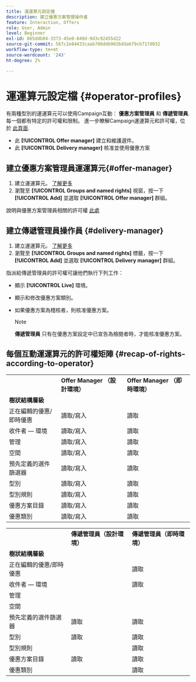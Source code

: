 ```yaml
---
title: 運運算元設定檔
description: 建立優惠方案管理操作者
feature: Interaction, Offers
role: User, Admin
level: Beginner
exl-id: 865ddb84-3373-45e0-849d-9d3c92455d22
source-git-commit: 567c2e84433caab708ddb9026dda6f9cb717d032
workflow-type: tm+mt
source-wordcount: '243'
ht-degree: 2%

---
```


# 運運算元設定檔 {#operator-profiles}

有兩種型別的運運算元可以使用Campaign互動： **優惠方案管理員** 和 **傳遞管理員**. 每一個都有特定的許可權和限制。 進一步瞭解Campaign運運算元和許可權，位於 [此頁面](../start/gs-permissions.md).

* 此 **[!UICONTROL Offer manager]** 建立和維護選件。
* 此 **[!UICONTROL Delivery manager]** 核准並使用優惠方案

## 建立優惠方案管理員運運算元{#offer-manager}

1. 建立運運算元。 [了解更多](../start/manage-permissions.md#add-users)
1. 瀏覽至 **[!UICONTROL Groups and named rights]** 視窗，按一下 **[!UICONTROL Add]** 並選取 **[!UICONTROL Offer manager]** 群組。

說明與優惠方案管理員相關的許可權 [此處](../start/manage-permissions.md#ootb-productprofiles)

## 建立傳遞管理員操作員 {#delivery-manager}

1. 建立運運算元。 [了解更多](../start/manage-permissions.md#add-users)
1. 瀏覽至 **[!UICONTROL Groups and named rights]** 標籤，按一下 **[!UICONTROL Add]** 並選取 **[!UICONTROL Delivery manager]** 群組。

指派給傳遞管理員的許可權可讓他們執行下列工作：

* 顯示 **[!UICONTROL Live]** 環境。
* 顯示和修改優惠方案類別。
* 如果優惠方案為稽核者，則核准優惠方案。

  >[!NOTE]
  >
  >**傳遞管理員** 只有在優惠方案設定中已宣告為檢閱者時，才能核准優惠方案。

## 每個互動運運算元的許可權矩陣 {#recap-of-rights-according-to-operator}

<table> 
 <tbody> 
  <tr> 
   <td> </td> 
   <td> <strong>Offer Manager （設計環境）</strong><br /> </td> 
   <td> <strong>Offer Manager （即時環境）</strong><br /> </td> 
  </tr> 
  <tr> 
   <td> <strong>樹狀結構層級</strong><br /> </td> 
   <td> </td> 
   <td> </td> 
  </tr> 
  <tr> 
   <td> 正在編輯的優惠/即時優惠<br /> </td> 
   <td> 讀取/寫入<br /> </td> 
   <td> 讀取<br /> </td> 
  </tr> 
  <tr> 
   <td> 收件者 — 環境<br /> </td> 
   <td> 讀取/寫入<br /> </td> 
   <td> 讀取<br /> </td> 
  </tr> 
  <tr> 
   <td> 管理<br /> </td> 
   <td> 讀取/寫入<br /> </td> 
   <td> 讀取<br /> </td> 
  </tr> 
  <tr> 
   <td> 空間<br /> </td> 
   <td> 讀取/寫入<br /> </td> 
   <td> 讀取<br /> </td> 
  </tr> 
  <tr> 
   <td> 預先定義的選件篩選器<br /> </td> 
   <td> 讀取/寫入<br /> </td> 
   <td> 讀取<br /> </td> 
  </tr> 
  <tr> 
   <td> 型別<br /> </td> 
   <td> 讀取/寫入<br /> </td> 
   <td> 讀取<br /> </td> 
  </tr> 
  <tr> 
   <td> 型別規則<br /> </td> 
   <td> 讀取/寫入<br /> </td> 
   <td> 讀取<br /> </td> 
  </tr> 
  <tr> 
   <td> 優惠方案目錄<br /> </td> 
   <td> 讀取/寫入<br /> </td> 
   <td> 讀取<br /> </td> 
  </tr> 
  <tr> 
   <td> 優惠類別<br /> </td> 
   <td> 讀取/寫入<br /> </td> 
   <td> 讀取<br /> </td> 
  </tr> 
 </tbody> 
</table>

<table> 
 <tbody> 
  <tr> 
   <td> </td> 
   <td> <strong>傳遞管理員（設計環境）</strong><br /> </td> 
   <td> <strong>傳遞管理員（即時環境）</strong><br /> </td> 
  </tr> 
  <tr> 
   <td> <strong>樹狀結構層級</strong><br /> </td> 
   <td> </td> 
   <td> </td> 
  </tr> 
  <tr> 
   <td> 正在編輯的優惠/即時優惠<br /> </td> 
   <td> </td> 
   <td> 讀取<br /> </td> 
  </tr> 
  <tr> 
   <td> 收件者 — 環境<br /> </td> 
   <td> </td> 
   <td> 讀取<br /> </td> 
  </tr> 
  <tr> 
   <td> 管理<br /> </td> 
   <td> </td> 
   <td> </td> 
  </tr> 
  <tr> 
   <td> 空間<br /> </td> 
   <td> </td> 
   <td> </td> 
  </tr> 
  <tr> 
   <td> 預先定義的選件篩選器<br /> </td> 
   <td> 讀取<br /> </td> 
   <td> 讀取<br /> </td> 
  </tr> 
  <tr> 
   <td> 型別<br /> </td> 
   <td> 讀取<br /> </td> 
   <td> 讀取<br /> </td> 
  </tr> 
  <tr> 
   <td> 型別規則<br /> </td> 
   <td> </td> 
   <td> 讀取<br /> </td> 
  </tr> 
  <tr> 
   <td> 優惠方案目錄<br /> </td> 
   <td> 讀取<br /> </td> 
   <td> 讀取<br /> </td> 
  </tr> 
  <tr> 
   <td> 優惠類別<br /> </td> 
   <td> </td> 
   <td> 讀取<br /> </td> 
  </tr> 
 </tbody> 
</table>
